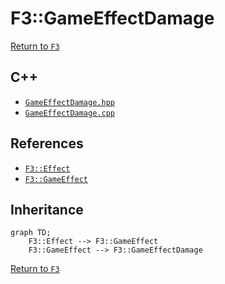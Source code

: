 # F3::GameEffectDamage

[Return to `F3`](/docs/F3.md)

## C++

- [`GameEffectDamage.hpp`](/c++/include/GameEffectDamage.hpp)
- [`GameEffectDamage.cpp`](/c++/source/GameEffectDamage.cpp)

## References

- [`F3::Effect`](/docs/F3/Effect.md)
- [`F3::GameEffect`](/docs/F3/GameEffect.md)

## Inheritance

```mermaid
graph TD;
    F3::Effect --> F3::GameEffect
    F3::GameEffect --> F3::GameEffectDamage
```

[Return to `F3`](/docs/F3.md)